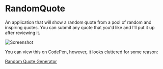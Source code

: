 # RandomQuote
An application that will show a random quote from a pool of random and inspiring quotes.
You can submit any quote that you'd like and I'll put it up after reviewing it.

![Screenshot](http://goo.gl/QdbSVt)

You can view this on CodePen, however, it looks cluttered for some reason:

[Random Quote Generator](http://codepen.io/NarulaKeshav/full/MKjVgj/)
